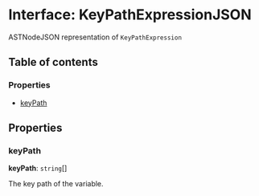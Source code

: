# Interface: KeyPathExpressionJSON

ASTNodeJSON representation of `KeyPathExpression`

## Table of contents

### Properties

* [keyPath](/auto-docs/fixed-layout-editor/interfaces/KeyPathExpressionJSON.md#keypath)

## Properties

### keyPath

**keyPath**: `string`\[]

The key path of the variable.
